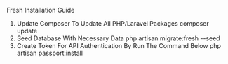 Fresh Installation Guide
1. Update Composer To Update All PHP/Laravel Packages composer update
2. Seed Database With Necessary Data php artisan migrate:fresh --seed
3. Create Token For API Authentication By Run The Command Below php artisan passport:install
